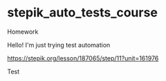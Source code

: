 # stepik_auto_tests_course
Homework

Hello! I'm just trying test automation

https://stepik.org/lesson/187065/step/11?unit=161976

Test